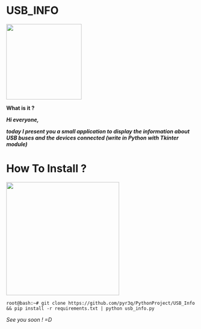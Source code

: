 # USB_INFO
<img src="https://upload.wikimedia.org/wikipedia/commons/6/67/USB_icon.svg" width="200">

**What is it ?**

***Hi everyone,***

***today I present you a small application to display the information about USB buses and the devices connected
(write in Python with Tkinter module)***

# How To Install ?

<img src="https://sylviamoessinger.files.wordpress.com/2013/01/fotolia_10056459_xs.jpg" width="300">

```root@bash:~# git clone https://github.com/pyr3q/PythonProject/USB_Info && pip install -r requirements.txt | python usb_info.py```

*See you soon ! =D*
